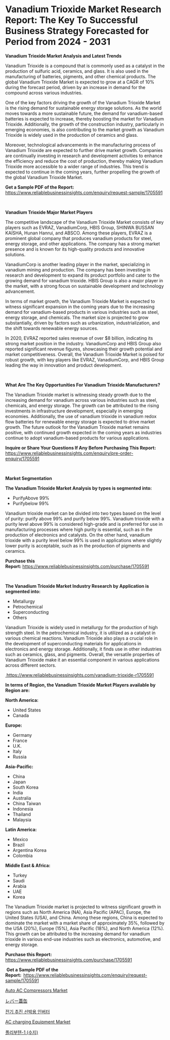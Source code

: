 <p><h1>Vanadium Trioxide Market Research Report: The Key To Successful Business Strategy Forecasted for Period from 2024 - 2031</h1></p><p><strong>Vanadium Trioxide Market Analysis and Latest Trends</strong></p>
<p><p>Vanadium Trioxide is a compound that is commonly used as a catalyst in the production of sulfuric acid, ceramics, and glass. It is also used in the manufacturing of batteries, pigments, and other chemical products. The global Vanadium Trioxide Market is expected to grow at a CAGR of 10% during the forecast period, driven by an increase in demand for the compound across various industries.</p><p>One of the key factors driving the growth of the Vanadium Trioxide Market is the rising demand for sustainable energy storage solutions. As the world moves towards a more sustainable future, the demand for vanadium-based batteries is expected to increase, thereby boosting the market for Vanadium Trioxide. Additionally, the growth of the construction industry, particularly in emerging economies, is also contributing to the market growth as Vanadium Trioxide is widely used in the production of ceramics and glass.</p><p>Moreover, technological advancements in the manufacturing process of Vanadium Trioxide are expected to further drive market growth. Companies are continually investing in research and development activities to enhance the efficiency and reduce the cost of production, thereby making Vanadium Trioxide more accessible to a wider range of industries. This trend is expected to continue in the coming years, further propelling the growth of the global Vanadium Trioxide Market.</p></p>
<p><strong>Get a Sample PDF of the Report:&nbsp;</strong> <a href="https://www.reliablebusinessinsights.com/enquiry/request-sample/1705591">https://www.reliablebusinessinsights.com/enquiry/request-sample/1705591</a></p>
<p>&nbsp;</p>
<p><strong>Vanadium Trioxide Major Market Players</strong></p>
<p><p>The competitive landscape of the Vanadium Trioxide Market consists of key players such as EVRAZ, VanadiumCorp, HBIS Group, SHINWA BUSSAN KAISHA, Hunan Hanrui, and ABSCO. Among these players, EVRAZ is a prominent global company that produces vanadium products for steel, energy storage, and other applications. The company has a strong market presence and is known for its high-quality products and innovative solutions. </p><p>VanadiumCorp is another leading player in the market, specializing in vanadium mining and production. The company has been investing in research and development to expand its product portfolio and cater to the growing demand for vanadium trioxide. HBIS Group is also a major player in the market, with a strong focus on sustainable development and technology advancement.</p><p>In terms of market growth, the Vanadium Trioxide Market is expected to witness significant expansion in the coming years due to the increasing demand for vanadium-based products in various industries such as steel, energy storage, and chemicals. The market size is projected to grow substantially, driven by factors such as urbanization, industrialization, and the shift towards renewable energy sources.</p><p>In 2020, EVRAZ reported sales revenue of over $8 billion, indicating its strong market position in the industry. VanadiumCorp and HBIS Group also reported significant revenue figures, showcasing their growth potential and market competitiveness. Overall, the Vanadium Trioxide Market is poised for robust growth, with key players like EVRAZ, VanadiumCorp, and HBIS Group leading the way in innovation and product development.</p></p>
<p>&nbsp;</p>
<p><strong>What Are The Key Opportunities For Vanadium Trioxide Manufacturers?</strong></p>
<p><p>The Vanadium Trioxide market is witnessing steady growth due to the increasing demand for vanadium across various industries such as steel, chemicals, and energy storage. The growth can be attributed to the rising investments in infrastructure development, especially in emerging economies. Additionally, the use of vanadium trioxide in vanadium redox flow batteries for renewable energy storage is expected to drive market growth. The future outlook for the Vanadium Trioxide market remains positive, with continued growth expected in the coming years as industries continue to adopt vanadium-based products for various applications.</p></p>
<p><strong>Inquire or Share Your Questions If Any Before Purchasing This Report:</strong> <a href="https://www.reliablebusinessinsights.com/enquiry/pre-order-enquiry/1705591">https://www.reliablebusinessinsights.com/enquiry/pre-order-enquiry/1705591</a></p>
<p>&nbsp;</p>
<p><strong>Market Segmentation</strong></p>
<p><strong>The Vanadium Trioxide Market Analysis by types is segmented into:</strong></p>
<p><ul><li>PurifyAbove 99%</li><li>Purifybelow 99%</li></ul></p>
<p><p>Vanadium trioxide market can be divided into two types based on the level of purity: purify above 99% and purify below 99%. Vanadium trioxide with a purity level above 99% is considered high-grade and is preferred for use in manufacturing processes where high purity is essential, such as in the production of electronics and catalysts. On the other hand, vanadium trioxide with a purity level below 99% is used in applications where slightly lower purity is acceptable, such as in the production of pigments and ceramics.</p></p>
<p><strong>Purchase this Report:&nbsp;</strong><a href="https://www.reliablebusinessinsights.com/purchase/1705591">https://www.reliablebusinessinsights.com/purchase/1705591</a></p>
<p>&nbsp;</p>
<p><strong>The Vanadium Trioxide Market Industry Research by Application is segmented into:</strong></p>
<p><ul><li>Metallurgy</li><li>Petrochemical</li><li>Superconducting</li><li>Others</li></ul></p>
<p><p>Vanadium Trioxide is widely used in metallurgy for the production of high strength steel. In the petrochemical industry, it is utilized as a catalyst in various chemical reactions. Vanadium Trioxide also plays a crucial role in the development of superconducting materials for applications in electronics and energy storage. Additionally, it finds use in other industries such as ceramics, glass, and pigments. Overall, the versatile properties of Vanadium Trioxide make it an essential component in various applications across different sectors.</p></p>
<p><a href="https://www.reliablebusinessinsights.com/vanadium-trioxide-r1705591">&nbsp;https://www.reliablebusinessinsights.com/vanadium-trioxide-r1705591</a></p>
<p><strong>In terms of Region, the Vanadium Trioxide Market Players available by Region are:</strong></p>
<p>
    <p> <strong> North America: </strong>
        <ul>
            <li>United States</li>
            <li>Canada</li>
        </ul>
        </p> 
    <p> <strong> Europe: </strong>
        <ul>
            <li>Germany</li>
            <li>France</li>
            <li>U.K.</li>
            <li>Italy</li>
            <li>Russia</li>
        </ul>
        </p> 
    <p> <strong> Asia-Pacific: </strong>
        <ul>
            <li>China</li>
            <li>Japan</li>
            <li>South Korea</li>
            <li>India</li>
            <li>Australia</li>
            <li>China Taiwan</li>
            <li>Indonesia</li>
            <li>Thailand</li>
            <li>Malaysia</li>
        </ul>
        </p> 
    <p> <strong> Latin America: </strong>
        <ul>
            <li>Mexico</li>
            <li>Brazil</li>
            <li>Argentina Korea</li>
            <li>Colombia</li>
        </ul>
        </p> 
    <p> <strong> Middle East & Africa: </strong>
        <ul>
            <li>Turkey</li>
            <li>Saudi</li>
            <li>Arabia</li>
            <li>UAE</li>
            <li>Korea</li>
        </ul>
    </p>
    </p>
<p><p>The Vanadium Trioxide market is projected to witness significant growth in regions such as North America (NA), Asia Pacific (APAC), Europe, the United States (USA), and China. Among these regions, China is expected to dominate the market with a market share of approximately 35%, followed by the USA (20%), Europe (15%), Asia Pacific (18%), and North America (12%). This growth can be attributed to the increasing demand for vanadium trioxide in various end-use industries such as electronics, automotive, and energy storage.</p></p>
<p><strong>Purchase this Report: </strong><a href="https://www.reliablebusinessinsights.com/purchase/1705591">https://www.reliablebusinessinsights.com/purchase/1705591</a></p>
<p>&nbsp;<strong>Get a Sample PDF of the Report:&nbsp;&nbsp;</strong><a href="https://www.reliablebusinessinsights.com/enquiry/request-sample/1705591">https://www.reliablebusinessinsights.com/enquiry/request-sample/1705591</a></p>
<p><strong></strong></p>
<p><p><a href="https://github.com/airdrophunter675/Market-Research-Report-List-1/blob/main/auto-ac-compressors-market.md">Auto AC Compressors Market</a></p><p><a href="https://github.com/LeoraEber/Market-Research-Report-List-1/blob/main/5264864129268.md">レバー蓋缶</a></p><p><a href="https://github.com/plelbej847484502/Market-Research-Report-List-2/blob/main/8323106116726.md">전기 추진 선박용 인버터</a></p><p><a href="https://github.com/aafbctfl75/Market-Research-Report-List-1/blob/main/ac-charging-equipment-market.md">AC charging Equipment Market</a></p><p><a href="https://medium.com/@angelardelean202220221/%EA%B8%80%EB%A1%9C%EB%B2%8C-%ED%8F%B4%EB%A6%AC%EB%B6%80%ED%85%90-1-%EC%88%98%EC%A7%80-%EC%8B%9C%EC%9E%A5-%EA%B7%9C%EB%AA%A8%EB%8A%94-%EC%82%B0%EC%97%85-%EC%A0%84%EB%A7%9D%EC%97%90-%EB%94%B0%EB%A5%B4%EB%A9%B4-2024%EB%85%84%EB%B6%80%ED%84%B0-2031%EB%85%84%EA%B9%8C%EC%A7%80-%EC%97%B0%ED%8F%89%EA%B7%A0-%EC%84%B1%EC%9E%A5%EB%A5%A0-cagr-%EC%9D%B4-%EB%A5%BC-%EA%B2%BD%ED%97%98%ED%95%A0-%EA%B2%83%EC%9C%BC%EB%A1%9C-%EC%98%88%EC%83%81%EB%90%A9%EB%8B%88%EB%8B%A4-f1649c17c8f1">폴리부텐-1 (수지)</a></p></p>